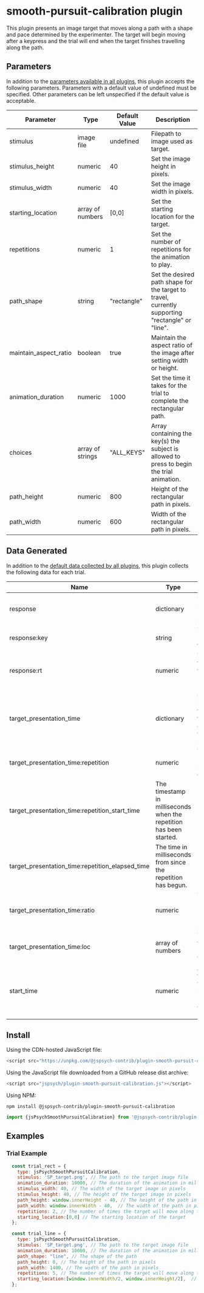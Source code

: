 # smooth-pursuit-calibration plugin

This plugin presents an image target that moves along a path with a shape and pace determined by the experimenter. The target will begin moving after a keypress and the trial will end when the target finishes travelling along the path.

## Parameters

In addition to the [parameters available in all plugins](https://www.jspsych.org/latest/overview/plugins/#parameters-available-in-all-plugins), this plugin accepts the following parameters. Parameters with a default value of undefined must be specified. Other parameters can be left unspecified if the default value is acceptable.

| Parameter           | Type             | Default Value      | Description                              |
| ------------------- | ---------------- | ------------------ | ---------------------------------------- |
|stimulus|image file|undefined|Filepath to image used as target.|
|stimulus_height|numeric|40|Set the image height in pixels.|
|stimulus_width|numeric|40|Set the image width in pixels.|
|starting_location|array of numbers|[0,0]|Set the starting location for the target.|
|repetitions|numeric|1|Set the number of repetitions for the animation to play.|
|path_shape|string|"rectangle"|Set the desired path shape for the target to travel, currently supporting "rectangle" or "line".|
|maintain_aspect_ratio|boolean|true|Maintain the aspect ratio of the image after setting width or height.|
|animation_duration|numeric|1000|Set the time it takes for the trial to complete the rectangular path.|
|choices|array of strings|"ALL_KEYS"|Array containing the key(s) the subject is allowed to press to begin the trial animation.|
|path_height|numeric|800|Height of the rectangular path in pixels.|
|path_width|numeric|600|Width of the rectangular path in pixels.|

## Data Generated

In addition to the [default data collected by all plugins](https://www.jspsych.org/latest/overview/plugins/#data-collected-by-all-plugins), this plugin collects the following data for each trial.

| Name      | Type    | Value                                    |
| --------- | ------- | ---------------------------------------- |
|response|dictionary|Contains the key pressed and response time of the participant.|
|response:key|string|The key that the participant pressed to start the trial.|
|response:rt|numeric|The time between the beginning of the trial and the response in milliseconds. '|
|target_presentation_time|dictionary|Contains a variety of information about the presentation of the target. Specific details on each key-value pair is provided below.|
|target_presentation_time:repetition|numeric|The number of repetitions of the path that have been done so far.
|target_presentation_time:repetition_start_time|The timestamp in milliseconds when the repetition has been started.|
|target_presentation_time:repetition_elapsed_time|The time in milliseconds from since the repetition has begun.|
|target_presentation_time:ratio|numeric|This ratio represents how much of the path the target has progressed through so far.|
|target_presentation_time:loc|array of numbers|The coordinates of the target on its path based on the ratio value.|
|start_time|numeric|A high resolution timestamp of the when the animation begins in milliseconds, obtained via `'performance.now()'`.| 

## Install

Using the CDN-hosted JavaScript file:

```js
<script src="https://unpkg.com/@jspsych-contrib/plugin-smooth-pursuit-calibration"></script>
```

Using the JavaScript file downloaded from a GitHub release dist archive:

```js
<script src="jspsych/plugin-smooth-pursuit-calibration.js"></script>
```

Using NPM:

```
npm install @jspsych-contrib/plugin-smooth-pursuit-calibration
```

```js
import {jsPsychSmoothPursuitCalibration} from '@jspsych-contrib/plugin-smooth-pursuit-calibration';
```

## Examples

### Trial Example

```javascript
  const trial_rect = {
    type: jsPsychSmoothPursuitCalibration,
    stimulus: 'SP_target.png', // The path to the target image file
    animation_duration: 10000, // The duration of the animation in milliseconds
    stimulus_width: 40, // The width of the target image in pixels
    stimulus_height: 40, // The height of the target image in pixels
    path_height: window.innerHeight - 40, // The height of the path in pixels, with a 40px margin accounting for target size
    path_width: window.innerWidth - 40,  // The width of the path in pixels, with a 40px margin accounting for target size
    repetitions: 2, // The number of times the target will move along the path
    starting_location:[0,0] // The starting location of the target
  };

  const trial_line = {
    type: jsPsychSmoothPursuitCalibration,
    stimulus: 'SP_target.png', // The path to the target image file
    animation_duration: 10000, // The duration of the animation in milliseconds
    path_shape: "line", // The shape of the path
    path_height: 0, // The height of the path in pixels
    path_width: 1400, // The width of the path in pixels
    repetitions: 5, // The number of times the target will move along the path
    starting_location:[window.innerWidth/2, window.innerHeight/2],  // The starting location of the target
  };
```